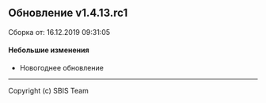 ## Обновление v1.4.13.rc1

Сборка от: 16.12.2019 09:31:05

#### Небольшие изменения

* Новогоднее обновление

---

Copyright (c) SBIS Team